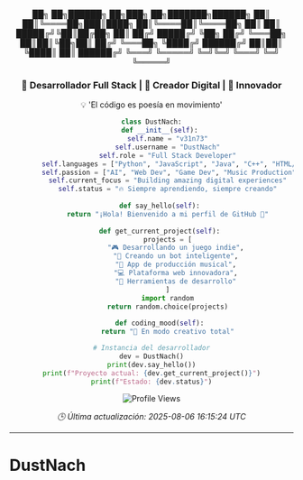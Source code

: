 <!-- BANNER_START -->

<div align="center">


██╗   ██╗██████╗  ██╗███╗   ██╗███████╗██████╗ 
██║   ██║╚════██╗███║████╗  ██║╚════██║╚════██╗
██║   ██║ █████╔╝╚██║██╔██╗ ██║    ██╔╝ █████╔╝
╚██╗ ██╔╝ ╚═══██╗ ██║██║╚██╗██║   ██╔╝  ╚═══██╗
 ╚████╔╝ ██████╔╝ ██║██║ ╚████║   ██║   ██████╔╝
  ╚═══╝  ╚═════╝  ╚═╝╚═╝  ╚═══╝   ╚═╝   ╚═════╝ 


### 🎯 Desarrollador Full Stack | 🎯 Creador Digital | 🚀 Innovador

💡 'El código es poesía en movimiento'

```python
class DustNach:
    def __init__(self):
        self.name = "v31n73"
        self.username = "DustNach"
        self.role = "Full Stack Developer"
        self.languages = ["Python", "JavaScript", "Java", "C++", "HTML/CSS"]
        self.passion = ["AI", "Web Dev", "Game Dev", "Music Production"]
        self.current_focus = "Building amazing digital experiences"
        self.status = "🔥 Siempre aprendiendo, siempre creando"
    
    def say_hello(self):
        return "¡Hola! Bienvenido a mi perfil de GitHub 👋"
    
    def get_current_project(self):
        projects = [
            "🎮 Desarrollando un juego indie",
            "🤖 Creando un bot inteligente",
            "🎵 App de producción musical",
            "💻 Plataforma web innovadora",
            "🚀 Herramientas de desarrollo"
        ]
        import random
        return random.choice(projects)
    
    def coding_mood(self):
        return "🎯 En modo creativo total"

# Instancia del desarrollador
dev = DustNach()
print(dev.say_hello())
print(f"Proyecto actual: {dev.get_current_project()}")
print(f"Estado: {dev.status}")
```

<img src="https://komarev.com/ghpvc/?username=DustNach&color=blueviolet&style=flat-square&label=Profile+Views" alt="Profile Views"/>

*🕒 Última actualización: 2025-08-06 16:15:24 UTC*

---

</div>

<!-- BANNER_END -->

# DustNach

